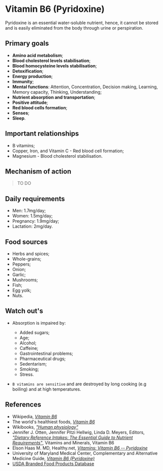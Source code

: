 # Vitamin B6 (Pyridoxine)
Pyridoxine is an essential water-soluble nutrient, hence, it cannot be stored and is easily eliminated from the body through urine or perspiration.

## Primary goals
- __Amino acid metabolism__;
- __Blood cholesterol levels stabilisation__;
- __Blood homocysteine levels stabilisation__;
- __Detoxification__;
- __Energy production__;
- __Immunity__;
- __Mental functions__: Attention, Concentration, Decision making, Learning, Memory capacity, Thinking, Understanding;
- __Nutrient absorption and transportation__;
- __Positive attitude__;
- __Red blood cells formation__;
- __Senses__;
- __Sleep__.

## Important relationships
- B vitamins;
- Copper, Iron, and Vitamin C - Red blood cell formation;
- Magnesium - Blood cholesterol stabilisation.

## Mechanism of action
> TO DO

## Daily requirements
- Men: 1.7mg/day;
- Women: 1.5mg/day;
- Pregnancy: 1.9mg/day;
- Lactation: 2mg/day.

## Food sources
- Herbs and spices;
- Whole-grains;
- Peppers;
- Onion;
- Garlic;
- Mushrooms;
- Fish;
- Egg yolk;
- Nuts.

## Watch out's
- Absorption is impaired by:
    - Added sugars;
    - Age;
    - Alcohol;
    - Caffeine;
    - Gastrointestinal problems;
    - Pharmaceutical drugs;
    - Sedentarism;
    - Smoking;
    - Stress.

- `B vitamins are sensitive` and are destroyed by long cooking (e.g boiling) and at high temperatures.

## References
- Wikipedia, [_Vitamin B6_](https://en.wikipedia.org/wiki/Vitamin_B6)
- The world's healthiest foods, [_Vitamin B6_](http://www.whfoods.com/genpage.php?tname=nutrient&dbid=108)
- Wikibooks, [_"Human physiology"_](https://en.Wikibooks.org/wiki/Human_Physiology/Nutrition#Vitamins)
- Jennifer J. Otten, Jennifer Pitzi Hellwig, Linda D. Meyers, Editors, 
[_"Dietary Reference Intakes: The Essential Guide to Nutrient Requirements"_](https://www.amazon.com/Dietary-Reference-Intakes-Essential-Requirements/dp/0309157420), Vitamins and Minerals, Vitamin B6
- Elson Haas M. MD, Healthy.net, [_Vitamins: Vitamin B6 -- Pyridoxine_](http://www.healthy.net/Health/Article/Vitamin_B6_Pyridoxine/2128/1)
- University of Maryland Medical Center, Complementary and Alternative Medicine Guide, [_Vitamin B6 (Pyridoxine)_](http://umm.edu/health/medical/altmed/supplement/vitamin-b6-pyridoxine)
- [USDA Branded Food Products Database](https://ndb.nal.usda.gov/ndb/nutrients/report?nutrient1=415&nutrient2=&nutrient3=&&max=1000&subset=0&offset=0&sort=c&totCount=7669&measureby=g)